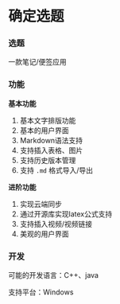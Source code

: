 # 确定选题

### 选题

一款笔记/便签应用

### 功能

**基本功能**

1. 基本文字排版功能
2. 基本的用户界面
3. Markdown语法支持
4. 支持插入表格、图片
5. 支持历史版本管理
6. 支持 `.md` 格式导入/导出

**进阶功能**

1. 实现云端同步
2. 通过开源库实现latex公式支持
3. 支持插入视频/视频链接
4. 美观的用户界面

### 开发

可能的开发语言：C++、java

支持平台：Windows